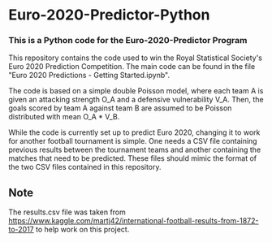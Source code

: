 # Euro-2020-Predictor-Python
### This is a Python code for the Euro-2020-Predictor Program

This repository contains the code used to win the Royal Statistical Society's Euro 2020 Prediction Competition.
The main code can be found in the file "Euro 2020 Predictions - Getting Started.ipynb".

The code is based on a simple double Poisson model, where each team A is given an attacking strength O_A 
and a defensive vulnerability V_A. Then, the goals scored by team A against team B are assumed to be Poisson 
distributed with mean O_A * V_B.

While the code is currently set up to predict Euro 2020, changing it to work for another
football tournament is simple. One needs a CSV file containing previous results between the tournament teams and another containing the matches that need to be predicted. These files should mimic the format of the two CSV files contained in this repository.

## Note
The results.csv file was taken from 
https://www.kaggle.com/martj42/international-football-results-from-1872-to-2017
to help work on this project. 
